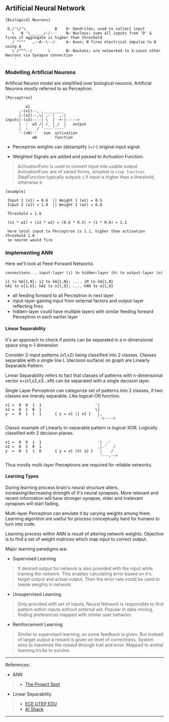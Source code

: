 
## Artificial Neural Network

```
[Biological Neurons]

 D,/'\/'\             B    D~ Dendrites; used to collect input
   \   N '\______/-/--'    N~ Nucleus; sums all inputs from 'D' & fires if aggregate is higher than threshold
   / """"   ,--A--\--/-    A~ Axon; N fires electrical impulse to B using A
   \ /^^^--/       \       B~ Boutons; are networked to X-count other Neurons via Synapse connection
    '
```

### Modelling Artificial Neurons

Artificial Neuron model are simplified over biological neurons. Artificial Neurons mostly referred to as Perceptron.

```
[Perceptron]   

         w1
      ,-(x1)--, ,_________
      |-(x2)--,\| ,- |  ,-|
inputs|-(x3)----| \  | -+-|----->
      |  :  w3 /| /_ |_/  |   output
      |  :    / '----'----'
      '-(xN)-'   sum  activation
            wN        function
```

* Perceptron weights can (de)amplify (+/-) original input signal.

* Weighted Signals are added and passed to Activation Function.
> ActivationFunc is used to convert input into usable output.
> ActivationFunc are of varied forms, simplest is `step function`. StepFunction typically outputs `1` if input is higher than a threshold, otherwise `0`.

```
[example]

 Input 1 (x1) = 0.6  || Weight 1 (w1) = 0.5
 Input 2 (x2) = 1.0  || Weight 2 (w2) = 0.8

 Threshold = 1.0

 (x1 * w1) + (x2 * w2) = (0.6 * 0.5) + (1 * 0.8) = 1.1

 here total input to Perceptron is 1.1, higher than activation threshold 1.0
 so neuron would fire
```

### Implementing ANN

Here we'll look at Feed-Forward Networks

```
connections... input-layer (i) to hidden-layer (h) to output-layer (o)

i1 to hA{1,N}; i2 to hA{1,N}; .... iM to hA{1,N}
hA1 to o{1,O}; hA2 to o{1,O}; .... hAN to o{1,O}
```

* all feeding forward to all Perceptron in next layer
* input-layer gaining input from external factors and output-layer reflecting fires
* hidden-layer could have multiple layers with similar feeding forward Perceptron in each earlier layer


#### Linear Separability

It's an approach to check if points can be separated in a n-dimensional space sing n-1 dimension

Consider 2-input patterns (x1,x2) being classified into 2 classes.
Classes separable with a single line L (decision surface) on graph are Linearly Separable Pattern.

Linear Separability refers to fact that classes of patterns with n-dimensional vector x=(x1,x2,x3...xN) can be separated with a single decision layer.

Single Layer Perceptron can categorize set of patterns into 2 classes, if two classes are lineraly separable. Like logical-OR function.

```
x1 =  0  0  1  1                        '|
x2 =  0  1  0  1                        \|
y  =  0  1  1  1      { y = x1 || x2 }   |,
                                         '-\---->
```

Classic example of Linearly In-separable pattern is logical-XOR. Logically classified with 2 decision planes.

```
x1 =  0  0  1  1                         '|  .'
x2 =  0  1  0  1                         ,|.'   /
y  =  0  1  1  0      { y = x1 (X) x2 }   |    /
                                          '---,-->
```

Thus mostly multi-layer Perceptrons are required for reliable networks.


#### Learning Types

During learning process brain's neural structure alters, increasing/decreasing strength of it's neural synapses.
More relevant and recent information will have stronger synapse, older and irrelevant synapses will start fading.

Multi-layer Perceptron can emulate it by varying weights among them.
Learning algorithm are useful for process conceptually hard for humans to turn into code.

Learning process within ANN is result of altering network weights. Objective is to find a set of weight matrices which map input to correct output.

Major learning paradigms are:

* Supervised Learning
> If desired output for network is also provided with the input while training the network.
> This enables calculating error based on it's target output and actual output.
> Then the error rate could be used to tweak weights in network.

* Unsupervised Learning
> Only provided with set of inputs. Neural Network is responsible to find pattern within inputs without external aid.
> Popular in data-mining, finding preferences mapped with similar user behavior.

* Reinforcement Learning
> Similar to supervised learning, as some feedback is given. But instead of target output a reward is given on level of correctness.
> System aims to maximize the reward through trail and error.
> Mapped to animal learning tricks to survive.


---

References:

* ANN
> * [The Project Spot](http://www.theprojectspot.com/tutorial-post/introduction-to-artificial-neural-networks-part-1/7)

* Linear Separability
> * [ECE UTEP EDU](http://www.ece.utep.edu/research/webfuzzy/docs/kk-thesis/kk-thesis-html/node19.html)
> * [AI Shack](http://aishack.in/tutorials/linear-separability/)

---
